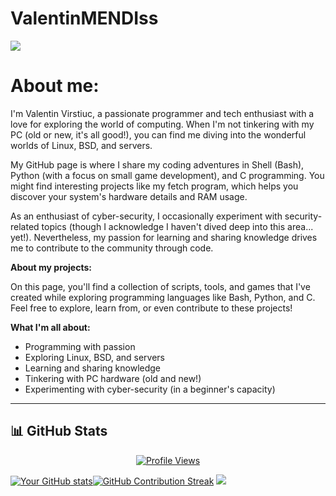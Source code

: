 # ValentinMENDIss
<img src="https://capsule-render.vercel.app/api?type=waving&color=auto&height=300&section=header&text=Valentin%20Virstiuc&fontSize=90" />


# About me:

I'm Valentin Virstiuc, a passionate programmer and tech enthusiast with a love for exploring the world of computing.
When I'm not tinkering with my PC (old or new, it's all good!), you can find me diving into the wonderful worlds
of Linux, BSD, and servers.

My GitHub page is where I share my coding adventures in Shell (Bash), Python (with a focus on small game
development), and C programming. You might find interesting projects like my fetch program, which helps you
discover your system's hardware details and RAM usage.

As an enthusiast of cyber-security, I occasionally experiment with security-related topics (though I acknowledge I
haven't dived deep into this area... yet!). Nevertheless, my passion for learning and sharing knowledge drives me
to contribute to the community through code.

**About my projects:**

On this page, you'll find a collection of scripts, tools, and games that I've created while exploring programming
languages like Bash, Python, and C. Feel free to explore, learn from, or even contribute to these projects!

**What I'm all about:**

* Programming with passion
* Exploring Linux, BSD, and servers
* Learning and sharing knowledge
* Tinkering with PC hardware (old and new!)
* Experimenting with cyber-security (in a beginner's capacity)


---
## 📊 GitHub Stats       
<div align="center">
  <p>
    <a href="https://komarev.com/ghpvc/?username=virajbhutada&label=Profile+Views&color=blue">
      <img src="https://komarev.com/ghpvc/?username=virajbhutada&label=Profile+Views&color=blue" alt="Profile Views">
    </a>
  </p>
  </div>

[![Your GitHub stats](https://github-readme-stats.vercel.app/api?username=ValentinMENDIss&show_icons=true&theme=radical&exclude_repo=repo1,repo2,repo3)](https://github.com/ValentinMENDIss)[![GitHub Contribution Streak](https://github-readme-streak-stats.herokuapp.com/?user=ValentinMENDIss&background=DEG,COLOR1,COLOR2,COLOR3,COLOR4,COLOR5,COLOR6,COLOR7&theme=radical)](https://github.com/ValentinMENDIss)
![](https://github-readme-stats.vercel.app/api/top-langs/?username=ValentinMENDIss&theme=radical&hide_border=false&include_all_commits=true&count_private=true&layout=compact)
